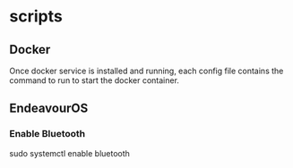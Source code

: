 # scripts

## Docker

Once docker service is installed and running, each config file contains the command to run to start the docker container.

##  EndeavourOS

### Enable Bluetooth

sudo systemctl enable bluetooth

